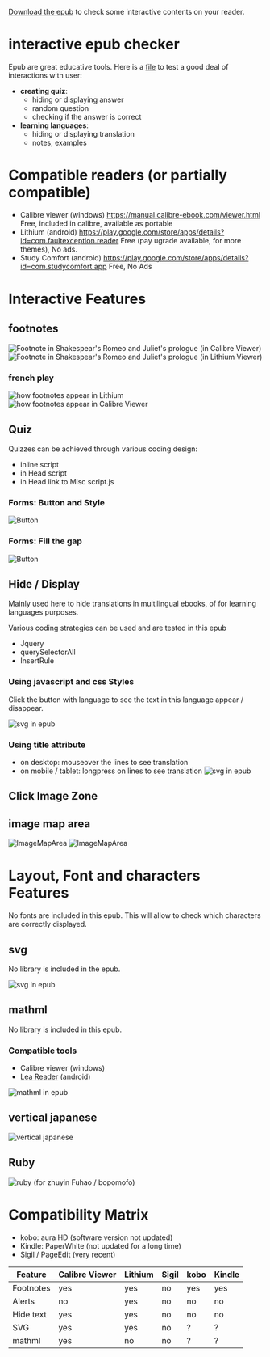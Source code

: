 [Download the epub](https://github.com/fxpar/interactive-epub-checker/blob/master/Test%20interactive%20Epub%20checker%20(epub3).epub?raw=true) to check some interactive contents on your reader.



# interactive epub checker
Epub are great educative tools. Here is a [file](https://github.com/fxpar/interactive-epub-checker/blob/master/Test%20interactive%20Epub%20checker%20(epub3).epub?raw=true) to test a good deal of interactions with user:
* **creating quiz**: 
  * hiding or displaying answer
  * random question
  * checking if the answer is correct
* **learning languages**: 
  * hiding or displaying translation
  * notes, examples

# Compatible readers (or partially compatible)
 * Calibre viewer (windows) https://manual.calibre-ebook.com/viewer.html Free, included in calibre, available as portable
 * Lithium (android) https://play.google.com/store/apps/details?id=com.faultexception.reader Free (pay ugrade available, for more themes), No ads.
 * Study Comfort (android) https://play.google.com/store/apps/details?id=com.studycomfort.app Free, No Ads
 
# Interactive Features
 

## footnotes
![Footnote in Shakespear's Romeo and Juliet's prologue (in Calibre Viewer)](screenshots/footnoteEn1.png) ![Footnote in Shakespear's Romeo and Juliet's prologue (in Lithium Viewer)](screenshots/footnoteEn2.png)

### french play
![how footnotes appear in Lithium](screenshots/FootnoteLithium.png)![how footnotes appear in Calibre Viewer](screenshots/FootnoteCalibreViewer.png)

## Quiz
Quizzes can be achieved through various coding design:
 * inline script
 * in Head script
 * in Head link to Misc script.js
### Forms: Button and Style
![Button](https://github.com/fxpar/interactive-epub-checker/blob/master/screenshots/quiz.png)
### Forms: Fill the gap
![Button](https://github.com/fxpar/interactive-epub-checker/blob/master/screenshots/multiQuiz.png)

## Hide / Display
Mainly used here to hide translations in multilingual ebooks, of for learning languages purposes.

Various coding strategies can be used and are tested in this epub
 * Jquery
 * querySelectorAll
 * InsertRule
 
### Using javascript and css Styles
Click the button with language to see the text in this language appear / disappear.
 
![svg in epub](https://github.com/fxpar/interactive-epub-checker/blob/master/screenshots/lg.png)

### Using title attribute
 * on desktop: mouseover the lines to see translation
 * on mobile / tablet: longpress on lines to see translation
![svg in epub](https://github.com/fxpar/interactive-epub-checker/blob/master/screenshots/title.png)

## Click Image Zone
## image map area
![ImageMapArea](https://github.com/fxpar/interactive-epub-checker/blob/master/screenshots/imageArea.png) ![ImageMapArea](screenshots/imageArea2.png)


# Layout, Font and characters Features
No fonts are included in this epub. This will allow to check which characters are correctly displayed.

## svg
No library is included in the epub.

![svg in epub](https://github.com/fxpar/interactive-epub-checker/blob/master/screenshots/svg.png)

## mathml
No library is included in this epub.
### Compatible tools
 * Calibre viewer (windows)
 * [Lea Reader](https://play.google.com/store/apps/details?id=com.adilibre.leareader) (android)

![mathml in epub](https://github.com/fxpar/interactive-epub-checker/blob/master/screenshots/mathml.png)

## vertical japanese
![vertical japanese](https://github.com/fxpar/interactive-epub-checker/blob/master/screenshots/verticalJapanese.png)

## Ruby 
![ruby](https://github.com/fxpar/interactive-epub-checker/blob/master/screenshots/ruby.png)
(for zhuyin Fuhao / bopomofo)

# Compatibility Matrix
 * kobo: aura HD (software version not updated)
 * Kindle: PaperWhite (not updated for a long time)
 * Sigil / PageEdit (very recent)
 
 
| Feature | Calibre Viewer | Lithium | Sigil | kobo | Kindle |
| ------------- | ------------- | ------ | ----- | ---- | --- |
| Footnotes | yes | yes | no | yes | yes |
| Alerts  | no  | yes | no | no | no |
| Hide text | yes | yes | no | no | no |
| SVG | yes | yes | no | ? | ? |
| mathml | yes | no | no | ? | ? |

